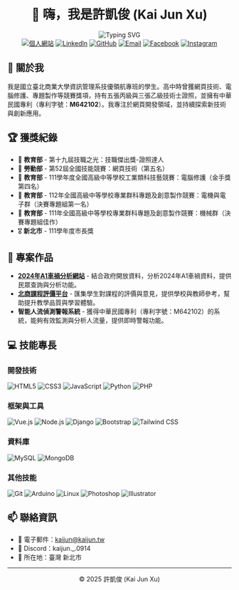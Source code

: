# <div align="center">👋 嗨，我是許凱俊 (Kai Jun Xu)</div>

<div align="center">
  <img src="https://readme-typing-svg.herokuapp.com?font=Fira+Code&size=22&duration=3000&pause=1000&color=0071E3&center=true&vCenter=true&random=false&width=500&lines=國立臺北商業大學資訊管理系學生;網頁開發工程師;多項技能競賽獎項獲得者;專利持有人（M642102）" alt="Typing SVG" />
</div>

<div align="center">
  <a href="https://kaijun.tw"><img src="https://img.shields.io/badge/個人網站-0071E3?style=for-the-badge&logo=google-chrome&logoColor=white" alt="個人網站"/></a>
  <a href="https://www.linkedin.com/in/xukaijun/"><img src="https://img.shields.io/badge/LinkedIn-0077B5?style=for-the-badge&logo=linkedin&logoColor=white" alt="LinkedIn"/></a>
  <a href="https://github.com/XuKaiJun914/"><img src="https://img.shields.io/badge/GitHub-333333?style=for-the-badge&logo=github&logoColor=white" alt="GitHub"/></a>
  <a href="mailto:kaijun@kaijun.tw"><img src="https://img.shields.io/badge/Email-0071E3?style=for-the-badge&logo=gmail&logoColor=white" alt="Email"/></a>
  <a href="https://www.facebook.com/XuKaiJun914"><img src="https://img.shields.io/badge/Facebook-1877F2?style=for-the-badge&logo=facebook&logoColor=white" alt="Facebook"/></a>
  <a href="https://www.instagram.com/kaijun._.0914/"><img src="https://img.shields.io/badge/Instagram-E4405F?style=for-the-badge&logo=instagram&logoColor=white" alt="Instagram"/></a>
</div>

## 🌟 關於我

我是國立臺北商業大學資訊管理系技優領航專班的學生。高中時曾獲網頁技術、電腦修護、專題製作等競賽獎項，持有五張丙級與三張乙級技術士證照，並擁有中華民國專利（專利字號：**M642102**）。我專注於網頁開發領域，並持續探索新技術與創新應用。

## 🏆 獲獎紀錄

- 🏅 **教育部** - 第十九屆技職之光：技職傑出獎-證照達人
- 🏅 **勞動部** - 第52屆全國技能競賽：網頁技術（第五名）
- 🏅 **教育部** - 111學年度全國高級中等學校工業類科技藝競賽：電腦修護（金手獎第四名）
- 🏅 **教育部** - 112年全國高級中等學校專業群科專題及創意製作競賽：電機與電子群（決賽專題組第一名）
- 🏅 **教育部** - 111年全國高級中等學校專業群科專題及創意製作競賽：機械群（決賽專題組佳作）
- 🎖️ **新北市** - 111學年度市長獎

## 🚀 專案作品

- **[2024年A1車禍分析網站](https://caraccident.kaijun.tw)** - 結合政府開放資料，分析2024年A1車禍資料，提供民眾查詢與分析功能。
- **[北商課程評價平台](https://course.kaijun.tw)** - 匯集學生對課程的評價與意見，提供學校與教師參考，幫助提升教學品質與學習體驗。
- **智能人流偵測警報系統** - 獲得中華民國專利（專利字號：M642102）的系統，能夠有效監測與分析人流量，提供即時警報功能。

## 💻 技能專長

### 開發技術
![HTML5](https://img.shields.io/badge/HTML5-E34F26?style=for-the-badge&logo=html5&logoColor=white)
![CSS3](https://img.shields.io/badge/CSS3-1572B6?style=for-the-badge&logo=css3&logoColor=white)
![JavaScript](https://img.shields.io/badge/JavaScript-F7DF1E?style=for-the-badge&logo=javascript&logoColor=black)
![Python](https://img.shields.io/badge/Python-3776AB?style=for-the-badge&logo=python&logoColor=white)
![PHP](https://img.shields.io/badge/PHP-777BB4?style=for-the-badge&logo=php&logoColor=white)

### 框架與工具
![Vue.js](https://img.shields.io/badge/Vue.js-4FC08D?style=for-the-badge&logo=vue.js&logoColor=white)
![Node.js](https://img.shields.io/badge/Node.js-339933?style=for-the-badge&logo=node.js&logoColor=white)
![Django](https://img.shields.io/badge/Django-092E20?style=for-the-badge&logo=django&logoColor=white)
![Bootstrap](https://img.shields.io/badge/Bootstrap-7952B3?style=for-the-badge&logo=bootstrap&logoColor=white)
![Tailwind CSS](https://img.shields.io/badge/Tailwind_CSS-38B2AC?style=for-the-badge&logo=tailwind-css&logoColor=white)

### 資料庫
![MySQL](https://img.shields.io/badge/MySQL-4479A1?style=for-the-badge&logo=mysql&logoColor=white)
![MongoDB](https://img.shields.io/badge/MongoDB-47A248?style=for-the-badge&logo=mongodb&logoColor=white)

### 其他技能
![Git](https://img.shields.io/badge/Git-F05032?style=for-the-badge&logo=git&logoColor=white)
![Arduino](https://img.shields.io/badge/Arduino-00979D?style=for-the-badge&logo=arduino&logoColor=white)
![Linux](https://img.shields.io/badge/Linux-FCC624?style=for-the-badge&logo=linux&logoColor=black)
![Photoshop](https://img.shields.io/badge/Photoshop-31A8FF?style=for-the-badge&logo=adobe-photoshop&logoColor=white)
![Illustrator](https://img.shields.io/badge/Illustrator-FF9A00?style=for-the-badge&logo=adobe-illustrator&logoColor=white)



## 📫 聯絡資訊

- 📧 電子郵件：[kaijun@kaijun.tw](mailto:kaijun@kaijun.tw)
- 💬 Discord：kaijun._.0914
- 📍 所在地：臺灣 新北市

---

<div align="center">
  © 2025 許凱俊 (Kai Jun Xu)
</div>
